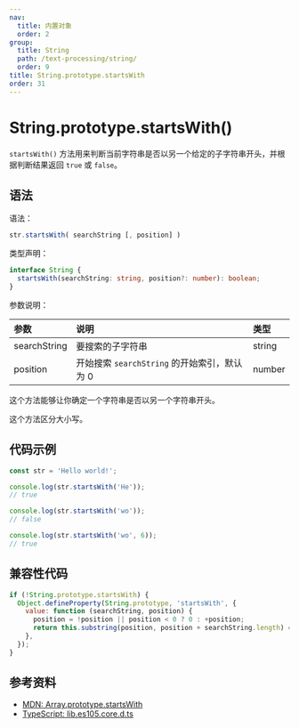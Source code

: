```yaml
---
nav:
  title: 内置对象
  order: 2
group:
  title: String
  path: /text-processing/string/
  order: 9
title: String.prototype.startsWith
order: 31
---
```


# String.prototype.startsWith()

`startsWith()` 方法用来判断当前字符串是否以另一个给定的子字符串开头，并根据判断结果返回 `true` 或 `false`。

## 语法

语法：

```js
str.startsWith( searchString [, position] )
```

类型声明：

```ts
interface String {
  startsWith(searchString: string, position?: number): boolean;
}
```

参数说明：

| 参数         | 说明                                         | 类型   |
| :----------- | :------------------------------------------- | :----- |
| searchString | 要搜索的子字符串                             | string |
| position     | 开始搜索 `searchString` 的开始索引，默认为 0 | number |

这个方法能够让你确定一个字符串是否以另一个字符串开头。

这个方法区分大小写。

## 代码示例

```js
const str = 'Hello world!';

console.log(str.startsWith('He'));
// true

console.log(str.startsWith('wo'));
// false

console.log(str.startsWith('wo', 6));
// true
```

## 兼容性代码

```js
if (!String.prototype.startsWith) {
  Object.defineProperty(String.prototype, 'startsWith', {
    value: function (searchString, position) {
      position = !position || position < 0 ? 0 : +position;
      return this.substring(position, position + searchString.length) === searchString;
    },
  });
}
```

## 参考资料

- [MDN: Array.prototype.startsWith](https://developer.mozilla.org/zh-CN/docs/Web/JavaScript/Reference/Global_Objects/String/startsWith)
- [TypeScript: lib.es105.core.d.ts](https://github.com/microsoft/TypeScript/blob/main/lib/lib.es2015.core.d.ts)
